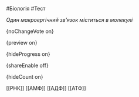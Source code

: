 #Біологія #Тест

*Один макроергічний зв’язок міститься в молекулі*

{noChangeVote on}

{preview on}

{hideProgress on}

{shareEnable off}

{hideCount on}

[[РНК]]
[[АМФ]]
[[АДФ]]
[[АТФ]]
